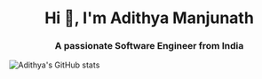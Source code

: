 <h1 align="center">Hi 👋, I'm Adithya Manjunath</h1>
<h3 align="center">A passionate Software Engineer from India</h3>

![Adithya's GitHub stats](https://github-readme-stats.vercel.app/api?username=Cr4zySh4rk&show_icons=true&theme=radical)
